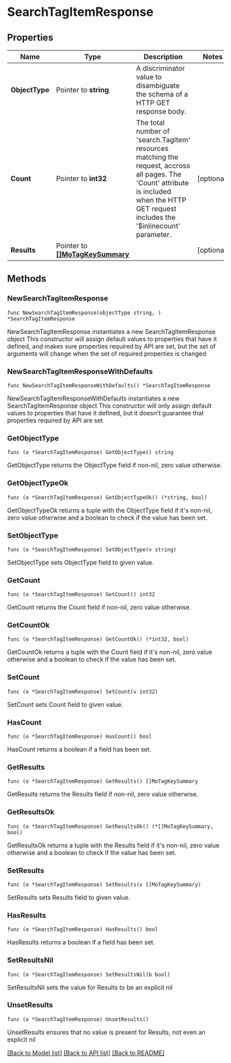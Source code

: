# SearchTagItemResponse

## Properties

Name | Type | Description | Notes
------------ | ------------- | ------------- | -------------
**ObjectType** | Pointer to **string** | A discriminator value to disambiguate the schema of a HTTP GET response body. | 
**Count** | Pointer to **int32** | The total number of &#39;search.TagItem&#39; resources matching the request, accross all pages. The &#39;Count&#39; attribute is included when the HTTP GET request includes the &#39;$inlinecount&#39; parameter. | [optional] 
**Results** | Pointer to [**[]MoTagKeySummary**](MoTagKeySummary.md) |  | [optional] 

## Methods

### NewSearchTagItemResponse

`func NewSearchTagItemResponse(objectType string, ) *SearchTagItemResponse`

NewSearchTagItemResponse instantiates a new SearchTagItemResponse object
This constructor will assign default values to properties that have it defined,
and makes sure properties required by API are set, but the set of arguments
will change when the set of required properties is changed

### NewSearchTagItemResponseWithDefaults

`func NewSearchTagItemResponseWithDefaults() *SearchTagItemResponse`

NewSearchTagItemResponseWithDefaults instantiates a new SearchTagItemResponse object
This constructor will only assign default values to properties that have it defined,
but it doesn't guarantee that properties required by API are set

### GetObjectType

`func (o *SearchTagItemResponse) GetObjectType() string`

GetObjectType returns the ObjectType field if non-nil, zero value otherwise.

### GetObjectTypeOk

`func (o *SearchTagItemResponse) GetObjectTypeOk() (*string, bool)`

GetObjectTypeOk returns a tuple with the ObjectType field if it's non-nil, zero value otherwise
and a boolean to check if the value has been set.

### SetObjectType

`func (o *SearchTagItemResponse) SetObjectType(v string)`

SetObjectType sets ObjectType field to given value.


### GetCount

`func (o *SearchTagItemResponse) GetCount() int32`

GetCount returns the Count field if non-nil, zero value otherwise.

### GetCountOk

`func (o *SearchTagItemResponse) GetCountOk() (*int32, bool)`

GetCountOk returns a tuple with the Count field if it's non-nil, zero value otherwise
and a boolean to check if the value has been set.

### SetCount

`func (o *SearchTagItemResponse) SetCount(v int32)`

SetCount sets Count field to given value.

### HasCount

`func (o *SearchTagItemResponse) HasCount() bool`

HasCount returns a boolean if a field has been set.

### GetResults

`func (o *SearchTagItemResponse) GetResults() []MoTagKeySummary`

GetResults returns the Results field if non-nil, zero value otherwise.

### GetResultsOk

`func (o *SearchTagItemResponse) GetResultsOk() (*[]MoTagKeySummary, bool)`

GetResultsOk returns a tuple with the Results field if it's non-nil, zero value otherwise
and a boolean to check if the value has been set.

### SetResults

`func (o *SearchTagItemResponse) SetResults(v []MoTagKeySummary)`

SetResults sets Results field to given value.

### HasResults

`func (o *SearchTagItemResponse) HasResults() bool`

HasResults returns a boolean if a field has been set.

### SetResultsNil

`func (o *SearchTagItemResponse) SetResultsNil(b bool)`

 SetResultsNil sets the value for Results to be an explicit nil

### UnsetResults
`func (o *SearchTagItemResponse) UnsetResults()`

UnsetResults ensures that no value is present for Results, not even an explicit nil

[[Back to Model list]](../README.md#documentation-for-models) [[Back to API list]](../README.md#documentation-for-api-endpoints) [[Back to README]](../README.md)


